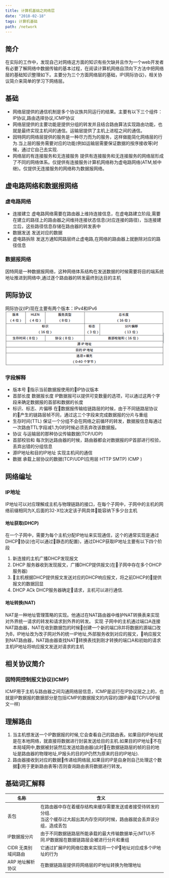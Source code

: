 ```yaml
---
title: 计算机基础之网络层  
date: "2018-02-18" 
tags: 计算机基础
path: /network
---
```

## 简介  
  在实际的工作中，发现自己对网络这方面的知识有些欠缺并且作为一个web开发者有必要了解网络中数据传输的基本过程，在阅读计算机网络自顶向下方法中把网络层的基础知识整理如下。主要分为三个方面网络层的基础，IP(网际协议)，相关协议简介来简单的学习下网络层。
## 基础
* 网络层提供的通信机制是多个协议族共同运行的结果。主要有以下三个组件：IP协议,路由选择协议,ICMP协议  
* 网络层提供的主要功能是提供分组的转发并且结合路由算法实现路由功能，也就是最终实现主机间的通信。运输层提供了主机上进程之间的通信。
* 因特网的网络层提供的服务是一种尽力而为的服务，这样做能简化网络层的行为.当上层的服务需要对应的功能(例如运输层需要保证数据的按序接收等)时候，通过它自己去实现.
* 网络层的有连接服务和无连接服务
	提供有连接服务和无连接服务的网络层形成了不同的网络体系。仅提供有连接服务计算机网络称为虚电路网络(ATM,帧中继)。仅提供无连接服务的网络称为数据报网络。

## 虚电路网络和数据报网络

### 虚电路网络
 - 连接建立 虚电路网络需要在路由器上维持连接信息，在虚电路建立阶段,需要在建立的路径上的路由器之间维持连接状态信息(对应连接的路径)，当连接建立后，这些路径信息存储在路由器的转发表中
 - 数据发送  发送对应的数据
 - 虚电路拆除 发送方通知网路层终止虚电路,在网络的路由器上就删除对应的路径信息  

### 数据报网络  
因特网是一种数据报网络，这种网络体系结构在发送数据的时候需要将目的端系统地址推进到网络中,通过逐个路由器的转发最终到达目的主机 
## 网际协议  
网际协议(IP)现在主要有两个版本：IPv4和IPv6  
![数据报格式](./network/IPv4.png)  
### 字段解释  
*  版本号 指示当前数据报使用的IP协议版本
*  首部长度  数据报长度  IP数据报可以提供可变数量的选项，可以通过这两个字段来确定数据报的首部和数据的长度
*  标识、标志、片偏移  在数据报传输给链路层的时候，由于不同链路层协议的产生的链路层帧不同，通过这三个字段来完成数据报的分片与重组 
*  生存时间(TTL) 保证一个分组不会在网络之前循环的转发，数据报信息每通过一次路由TTL字段减1.为0的时候必须丢弃改该数据报。
*  协议  与运输层的那种协议传输数据(TCP/UDP)
*  首部校验和  每次到达路由器的时候，路由器都会对数据报的IP首部进行校验，丢弃出错的分组信息
*  源IP地址和目的IP地址  实现主机间的通信
*  数据  承载上层协议的数据(TCP/UDP(应用层 HTTP SMTP) ICMP )  

##  网络编址  
### IP地址
IP地址可以对应理解成主机与物理链路的接口，在每个子网中，子网中的主机的网络前缀相同为X,后面的32-X位决定该子网具体能容纳下多少台主机 
#### 地址获取(DHCP)
在一个子网中，需要为每个主机分配IP地址来实现通信，这个的通常实现是通过DHCP协议(也可以通过静态的配置)，通过DHCP获取IP地址主要有以下四个阶段
  1. 新连接的主机广播DHCP发现报文
  2. DHCP 服务器收到发现报文，广播DHCP提供报文(在子网中存在多个DHCP服务器)
  3. 主机根据DHCP提供报文发送对应的DHCP响应报文，将之前DHCP的提供报文的数据回显
  4. DHCP ACk DHCP服务器确定请求，主机可以进行通信.  
  
#### 地址转换(NAT)
NAT是一种地址管理策略的实现。他通过在NAT路由器中维护NAT转换表来实现对外界统一请求的转发和请求到外界的转发。
实现 子网中的主机通过端口A连接NAT路由器，NAT在收到数据包的时候创建一个新的端口B并将数据的源端口改为B，IP地址改为改子网对外的统一IP地址,外部服务收到对应的报文，响应报文到NAT路由器，NAT路由器查找NAT转换表找到刚才转换的端口A和初始的请求主机IP地址将响应报文发送对请求的主机
##  相关协议简介
### 因特网控制报文协议(ICMP)
ICMP用于主机与路由器之间沟通网络层信息，ICMP是运行在IP协议层之上的，也就是IP数据报的数据部分是包括ICMP的数据报文的内容的(跟IP承载TCP/UDP报文一样)
##  理解路由
  1. 当主机想发送一个IP数据报的时候,它会查看自己的路由表。如果目的IP地址就是在本地网络，就直接将数据进行封装发送给目的主机.如果目的IP地址不在本局域网中,数据被封装然后发送给路由器(此时在数据链路层的帧的目的地址是路由器的物理地址,IP报头的目的IP仍然为原来的目的IP地址).
  2. 路由器接收到对应的数据传递给网络层,如果目的IP是自身则自己处理这个数据(用于更新路由表等)否则查询路由表将数据进行转发。

## 基础词汇解释
|  名称   | 含义 |
| ------ | ------ |
| 丢包    | 在路由器中存在着缓存结构来缓存需要发送或者接受待转发的分组.<br>当这个缓存过大超出其内存空间的时候，路由器就会丢弃该分组，造成丢包|
| IP数据报分片 | 由于不同数据链路层所能承载的最大传输数据单元(MTU)不同.IP数据报在数据链路层会被进行分片和重组 |
| CIDR 无类别域间路由 | 它通过扩展IP的网络位数来实现将一个IP地址对应成多个IP地址的行为 |
| ARP 地址解析协议 | 在数据链路层提供将网络层的IP地址转换为物理地址 |



